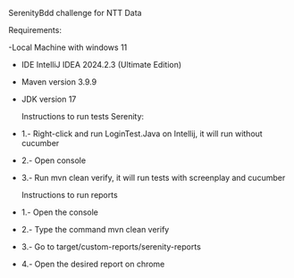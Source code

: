 SerenityBdd challenge for NTT Data

Requirements:

 -Local Machine with windows 11
- IDE IntelliJ IDEA 2024.2.3 (Ultimate Edition)
- Maven version 3.9.9
- JDK version 17

  Instructions to run tests Serenity:

- 1.- Right-click and run LoginTest.Java on Intellij, it will run without cucumber
- 2.- Open console
- 3.- Run mvn clean verify, it will run tests with screenplay and cucumber

  
  Instructions to run reports
- 1.- Open the console
- 2.- Type the command mvn clean verify
- 3.- Go to target/custom-reports/serenity-reports
- 4.- Open the desired report on chrome